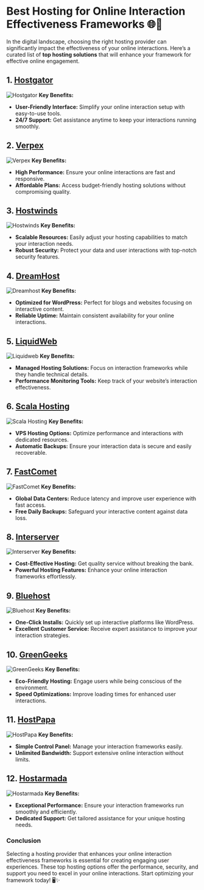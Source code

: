 # Best Hosting for Online Interaction Effectiveness Frameworks 🌐💬

In the digital landscape, choosing the right hosting provider can significantly impact the effectiveness of your online interactions. Here’s a curated list of **top hosting solutions** that will enhance your framework for effective online engagement.

## 1. [Hostgator](https://snipitx.com/hostgator-jy)
![Hostgator](https://i.imgur.com/BcVkH57.jpeg "Hostgator Hosting")
**Key Benefits:**
- **User-Friendly Interface:** Simplify your online interaction setup with easy-to-use tools.
- **24/7 Support:** Get assistance anytime to keep your interactions running smoothly.

## 2. [Verpex](https://snipitx.com/verpex-jy)
![Verpex](https://i.imgur.com/6x5LhiS.jpeg "Verpex Hosting")
**Key Benefits:**
- **High Performance:** Ensure your online interactions are fast and responsive.
- **Affordable Plans:** Access budget-friendly hosting solutions without compromising quality.

## 3. [Hostwinds](https://snipitx.com/hostwinds-jy)
![Hostwinds](https://i.imgur.com/53aSNXx.jpeg "Hostwinds Hosting")
**Key Benefits:**
- **Scalable Resources:** Easily adjust your hosting capabilities to match your interaction needs.
- **Robust Security:** Protect your data and user interactions with top-notch security features.

## 4. [DreamHost](https://snipitx.com/dreamhost-jy)
![Dreamhost](https://i.imgur.com/rXIg8ip.jpeg "Dreamhost Hosting")
**Key Benefits:**
- **Optimized for WordPress:** Perfect for blogs and websites focusing on interactive content.
- **Reliable Uptime:** Maintain consistent availability for your online interactions.

## 5. [LiquidWeb](https://snipitx.com/liquidweb-jy)
![Liquidweb](https://i.imgur.com/4IvT9SC.jpeg "Liquidweb Hosting")
**Key Benefits:**
- **Managed Hosting Solutions:** Focus on interaction frameworks while they handle technical details.
- **Performance Monitoring Tools:** Keep track of your website’s interaction effectiveness.

## 6. [Scala Hosting](https://snipitx.com/scala-jy)
![Scala Hosting](https://i.imgur.com/uJ5JIK3.png "Scala Web Hosting")
**Key Benefits:**
- **VPS Hosting Options:** Optimize performance and interactions with dedicated resources.
- **Automatic Backups:** Ensure your interaction data is secure and easily recoverable.

## 7. [FastComet](https://snipitx.com/fastcomet-jy)
![FastComet](https://i.imgur.com/7qgXuWp.png "FastComet Hosting")
**Key Benefits:**
- **Global Data Centers:** Reduce latency and improve user experience with fast access.
- **Free Daily Backups:** Safeguard your interactive content against data loss.

## 8. [Interserver](https://snipitx.com/interserver-jy)
![Interserver](https://i.imgur.com/OM5dOEW.jpeg "Interserver Hosting")
**Key Benefits:**
- **Cost-Effective Hosting:** Get quality service without breaking the bank.
- **Powerful Hosting Features:** Enhance your online interaction frameworks effortlessly.

## 9. [Bluehost](https://snipitx.com/bluehost-jy)
![Bluehost](https://i.imgur.com/PasFF9E.jpeg "Bluehost Hosting")
**Key Benefits:**
- **One-Click Installs:** Quickly set up interactive platforms like WordPress.
- **Excellent Customer Service:** Receive expert assistance to improve your interaction strategies.

## 10. [GreenGeeks](https://snipitx.com/greengeeks-jy)
![GreenGeeks](https://i.imgur.com/eEwuntu.jpg "GreenGeeks Hosting")
**Key Benefits:**
- **Eco-Friendly Hosting:** Engage users while being conscious of the environment.
- **Speed Optimizations:** Improve loading times for enhanced user interactions.

## 11. [HostPapa](https://snipitx.com/hostpapa-jy)
![HostPapa](https://i.imgur.com/ouDTkvl.jpeg "HostPapa Hosting")
**Key Benefits:**
- **Simple Control Panel:** Manage your interaction frameworks easily.
- **Unlimited Bandwidth:** Support extensive online interaction without limits.

## 12. [Hostarmada](https://snipitx.com/hostarmada-jy)
![Hostarmada](https://i.imgur.com/KFbdf3o.jpeg "Hostarmada Hosting")
**Key Benefits:**
- **Exceptional Performance:** Ensure your interaction frameworks run smoothly and efficiently.
- **Dedicated Support:** Get tailored assistance for your unique hosting needs.

### Conclusion
Selecting a hosting provider that enhances your online interaction effectiveness frameworks is essential for creating engaging user experiences. These top hosting options offer the performance, security, and support you need to excel in your online interactions. Start optimizing your framework today! 🖥️✨
